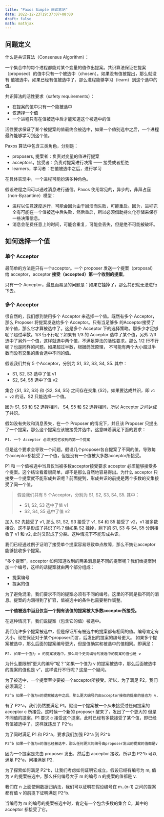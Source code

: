 ```yaml
---
title: "Paxos Simple 阅读笔记"
date: 2022-12-23T19:37:07+08:00
draft: false
math: mathjax
---
```


## 问题定义

什么是共识算法（Consensus Algorithm）：

一个集合中的每个进程都能对某个变量的值作出提案。共识算法保证在提案（proposed）的值中只有一个被选中（chosen）。如果没有值被提出，那么就没有
值被选中。如果已经有值被选中了，那么进程能够学习（learn）到这个选中的值。

共识算法的活性要求（safety requirements）：

- 在提案的值中只有一个能被选中
- 仅选择一个值
- 一个进程只有在值被选中后才能知道这个被选中的值

活性要求保证了某个被提案的值最终会被选中，如果一个值别选中之后，一个进程最终能够学习到这个值。

Paxos 算法中包含三类角色，分别是：

- proposers, 提案者：负责对变量的值进行提案
- acceptors，接受者：负责对提案进行决策 —— 接受或者拒绝
- learners，学习者：在值被选中之后，进行学习

在具体实现中，一个进程可能扮演多种角色。

假设进程之间可以通过消息进行通信。Paxos 使用常见的，异步的，非拜占庭（non-Byzantine）模型：

- 进程以任意速度运行，可能会因为由于崩溃而失败，可能重启。因为，进程完全有可能在一个值被选中后失败，然后重启，所以必须借助持久化存储来保存
一些决策信息。
- 消息会花费任意上的时间，可能会重复，可能会丢失，但是绝不可能被破坏。

## 如何选择一个值

### 单个 Acceptor

最简单的方法是只有一个acceptor。一个 proposer 发送一个提案（proposal）给 acceptor，acceptor **接受（accepted）第一个收到的提案**。

只有一个 Acceptor，最显而易见的问题是：如果它挂掉了，那么共识就无法进行下去。

### 多个 Acceptor

很自然的，我们想到使用多个 Acceptor 来选择一个值。既然有多个 Acceptor，那么 Proposer 将提案发送给多个 Acceptor。只有当足够多
的Acceptor接受了某个值，那么它才算被选中了。这是多个 Acceptor 下的选择策略。那多少才足够呢？超过半数。1/3 行不行呢？如果有 1/3 的 Acceptor
选中了某个值，另外 2/3 选中了另外一个值，这样就选中两个值，不满足算法的活性要求。那么 1/2 行不行呢？也是同样的问题。如果超过半数，根据鸽笼原理，
不可能有两个大小超过半数而没有交集的集合选中不同的值。

假设我们共有 5 个Acceptor，分别为 S1, S2, S3, S4, S5. 其中：
- S1, S2, S3 选中了值 v1
- S2, S4, S5 选中了值 v2

集合 {S1, S2, S3} 和 {S2, S4, S5} 之间存在交集 {S2}。如果要达成共识，即 `v1 = v2` 的话，S2 只能选择一个值。

因为 S1, S3 和 S2 选择相同， S4, S5 和 S2 选择相同，所以 Acceptor 之间达成了共识。

假如没有失败和消息丢失，在一个 Proposer 的情况下，并且该 Proposer 只提出了一个提案，那么这个提案应该被接受并选中。这意味着满足下面的要求：

```
P1. 一个 Acceptor 必须接受它收到的第一个提案
```

但是这个要求会导致一个问题。假设几个proposer各自提案了不同的值，导致每个acceptor都接受了一个值，但是没有一个值被大多数acceptor所接受。

P1 和 一个值被选中当且仅当被多数acceptor接受要求 acceptor 必须能够接受多个提案。这个结论看着很简单，却不是那么自然地容易得出。为什么 
acceptor 只接受一个提案就不能形成共识呢？前面提到，形成共识的前提是两个多数的交集接受了同一个值。

> 假设我们共有 5 个Acceptor，分别为 S1, S2, S3, S4, S5. 其中：
> - S1, S2, S3 选中了值 v1
> - S2, S4, S5 选中了值 v2

加入 S2 先接受了 v1, 那么 S1, S2, S3 接受了 v1, S4 和 S5 接受了 v2，v1 被多数接受，这不是形成了共识了吗？但如果 S2 挂掉，剩下的 S1, S3
与 S4, S5 分别接收了 v1 和 v2, 此时又形成了分裂。这种情况下不能形成共识。

我们已经通过例子证明了接受单个提案容易导致单点故障，那么不妨让acceptor能够接收多个提案。

“多个提案”，acceptor 如何知道收到的两条消息是不同的提案呢？我们给提案附加一个编号，这样的话提案就由两个部分组成：

- 提案编号
- 提案的值

为了避免混淆，我们要求不同的提案必须有不同的编号。这里的不同是指不同的消息。提案的内涵得到了扩容，值被选中的条件也需要稍作调整。

**一个值被选中当且仅当一个拥有该值的提案被大多数acceptor所接受。**

在这种情况下，我们说提案（包含它的值）被选中。

我们允许多个提案被选中，但是保证所有被选中的提案都有相同的值。编号肯定有大小，现在保证对于某个proposer而言，后发出的提案的编号更大。
如果多个提案被选中，那么后面的提案编号更大，但是值确实和被选中的值相同。即满足：

```
P2. 如果一个值为 v 的提案被选中，那么每个更高编号的被选中的提案的值也是 v
```

为什么要限制“更大的编号”呢？“如果一个值为 v 的提案被选中，那么后面被选中的提案的值也是 v”，这样说行不行呢？这是一个疑问。

为了被选中，一个提案至少要被一个acceptor所接受。所以，为了满足 P2，我们必须满足：

```html
P2^a 如果一个值为v的提案被选中之后，那么更大编号的由acceptor接收的提案的值也为 v.
```

有了 P2^a，我们仍然要满足 P1。假设一个提案被一个从未接受过任何提案的acceptor c 所接受。这时候一个新的 proposer 醒来了，发出了一个更大的
但是不同值的提案。P1 要求 c 接受这个提案，此时已经有多数接受了某个值，即已经有值被选中了，这样就违反了 P2^a。

为了同时满足 P1 和 P2^a，要求我们加强 P2^a 到 P2^b

```html
P2^b 如果一个值为v的值已经被选中，那么任何更大的编号由proposer发出的提案的值都是v
```

因为一个提案是先由 proposer 发出，然后由 acceptor 接收，所以由 P2^b 可以满足 P2^a，间接满足 P2.

为了探索如何满足 P2^b，让我们考虑如何证明它成立。假设已经有编号为 m, 值为 v 的提案被选中，那么任何编号大于 m 的编号 n 的提案的值都是 v.

我们在 n 上面使用数据归纳法，我们可以证明在假设编号在 m..(n-1) 之间的提案都有值 v 的前提下证明满足 P2^b.

当编号为 m 的编号的提案被选中时，肯定有一个包含多数的集合 C，其中的 acceptor 都接受了它。